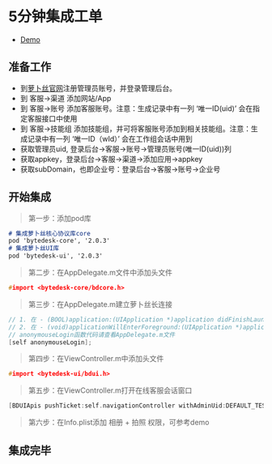 # 5分钟集成工单

- [Demo](https://github.com/Bytedesk/bytedesk-ios/tree/master/Tutorial/ticket)

## 准备工作

- 到[萝卜丝官网](https://www.bytedesk.com/antv/user/login)注册管理员账号，并登录管理后台。
- 到 客服->渠道 添加网站/App
- 到 客服->账号 添加客服账号。注意：生成记录中有一列 ‘唯一ID(uid)’ 会在指定客服接口中使用
- 到 客服->技能组 添加技能组，并可将客服账号添加到相关技能组。注意：生成记录中有一列 ‘唯一ID（wId）’ 会在工作组会话中用到
- 获取管理员uid, 登录后台->客服->账号->管理员账号(唯一ID(uid))列
- 获取appkey，登录后台->客服->渠道->添加应用->appkey
- 获取subDomain，也即企业号：登录后台->客服->账号->企业号

## 开始集成

> 第一步：添加pod库

```md
# 集成萝卜丝核心协议库core
pod 'bytedesk-core', '2.0.3'
# 集成萝卜丝UI库
pod 'bytedesk-ui', '2.0.3'
```

> 第二步：在AppDelegate.m文件中添加头文件

```c++
#import <bytedesk-core/bdcore.h>
```

> 第三步：在AppDelegate.m建立萝卜丝长连接

```c++
// 1. 在 - (BOOL)application:(UIApplication *)application didFinishLaunchingWithOptions:(NSDictionary *)launchOptions中添加
// 2. 在 - (void)applicationWillEnterForeground:(UIApplication *)application中添加
// anonymouseLogin函数代码请查看AppDelegate.m文件
[self anonymouseLogin];
```

> 第四步：在ViewController.m中添加头文件

```c++
#import <bytedesk-ui/bdui.h>
```

> 第五步：在ViewController.m打开在线客服会话窗口

```c++
[BDUIApis pushTicket:self.navigationController withAdminUid:DEFAULT_TEST_ADMIN_UID];
```

> 第六步：在Info.plist添加 相册 + 拍照 权限，可参考demo

## 集成完毕
